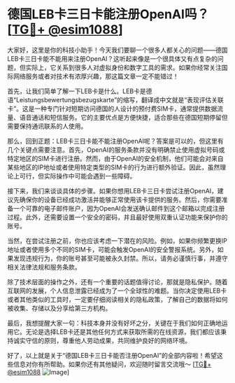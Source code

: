 # 德国LEB卡三日卡能注册OpenAI吗？[[TG💪+ @esim1088](https://t.me/s/esim1088)]

大家好，这里是你的科技小助手！今天我们要聊一个很多人都关心的问题——德国LEB卡三日卡能不能用来注册OpenAI？这听起来像是一个很具体又有点复杂的问题，但实际上，它关系到很多人对虚拟身份和数字工具的需求。如果你经常关注国际网络服务或者对技术有浓厚兴趣，那这篇文章一定不能错过！

首先，让我们简单了解一下LEB卡是什么。LEB卡是德语“Leistungsbewertungsbezugskarte”的缩写，翻译成中文就是“表现评估关联卡”。这是一种专门针对短期访问德国的人设计的预付费SIM卡，通常提供数据流量、语音通话和短信服务。它的主要优点是方便快捷，适合那些在德国短期停留但需要保持通讯联系的人使用。

那么，回到正题：LEB卡三日卡能不能注册OpenAI呢？答案是可以的，但这里有几个关键点需要注意。首先，OpenAI的服务条款并没有明确禁止使用虚拟号码或特定地区的SIM卡进行注册。然而，由于OpenAI的安全机制，他们可能会对来自某些地区的IP地址或者使用特定类型的SIM卡的行为进行额外验证。因此，虽然理论上可行，但实际操作中可能会遇到一些障碍。

接下来，我们来谈谈具体的步骤。如果你想用LEB卡三日卡尝试注册OpenAI，建议先确保你的设备已经成功激活并能够正常使用该卡提供的服务。然后，你需要准备一个可靠的电子邮件账户，因为OpenAI会发送确认邮件到这个邮箱以完成注册过程。此外，还需要设置一个安全的密码，并且最好使用双重认证功能来保护你的账号。

当然，在尝试注册之前，你也应该考虑一下潜在的风险。例如，如果你频繁更换IP地址或者使用多个不同的SIM卡，可能会触发OpenAI的安全警报系统。另外，如果发现违规行为，你的账号甚至可能被永久封禁。所以，请务必谨慎行事，并遵守相关法律法规和服务条款。

除了技术层面的操作之外，还有一个重要的话题值得讨论，那就是隐私保护。随着互联网的发展，个人信息泄露已经成为了一个全球性的难题。当你决定使用LEB卡或者其他类似的工具时，一定要仔细阅读相关的隐私政策，了解自己的数据将如何被收集、存储以及分享给第三方机构。

最后，我想提醒大家一句：科技本身并没有好坏之分，关键在于我们如何正确地运用它。无论是选择LEB卡还是其他任何方式来获取所需的在线资源，我们都应该秉持诚实守信的原则，尊重他人劳动成果，共同维护良好的网络环境。

好了，以上就是关于“德国LEB卡三日卡能否注册OpenAI”的全部内容啦！希望这些信息对你有所帮助。如果你还有其他疑问，欢迎随时留言交流哦～ [[TG💪+ @esim1088](https://t.me/s/esim1088) ![Image](https://i.postimg.cc/4NQfJmqS/Snipaste-2025-05-13-00-14-12.png)]